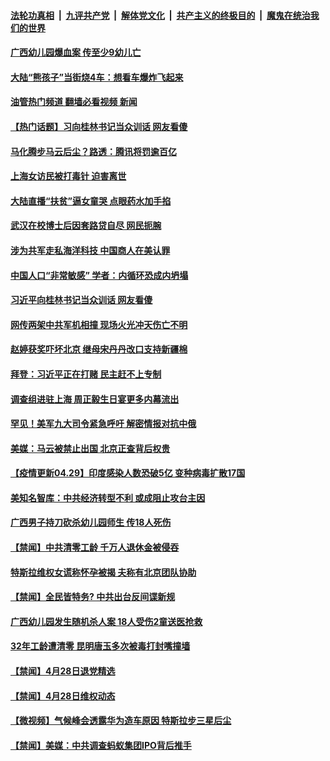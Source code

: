 ####  [法轮功真相](../../../../basic/blob/master/README.md?t=04291832) &nbsp;|&nbsp; [九评共产党](../../../../9ping.md/blob/master/README.md?t=04291832) &nbsp;|&nbsp; [解体党文化](../../../../jtdwh.md/blob/master/README.md?t=04291832)  &nbsp;|&nbsp; [共产主义的终极目的](../../../../gczydzjmd.md/blob/master/README.md?t=04291832) &nbsp;|&nbsp; [魔鬼在统治我们的世界](../../../../mgztzwmdsj.md/blob/master/README.md?t=04291832) 

#### [广西幼儿园爆血案 传至少9幼儿亡](../pages/prog204/a103106928.md?t=04291832) 

#### [大陆“熊孩子”当街烧4车：想看车爆炸飞起来](../pages/prog204/a103106925.md?t=04291832) 

#### [油管热门频道 翻墙必看视频 新闻](http://95.179.203.213:81/youtube.html)

#### [【热门话题】习向桂林书记当众训话 网友看傻](../pages/prog204/a103106903.md?t=04291832) 

#### [马化腾步马云后尘？路透：腾讯将罚逾百亿](../pages/prog204/a103106904.md?t=04291832) 

#### [上海女访民被打毒针 迫害离世](../pages/prog204/a103106884.md?t=04291832) 

#### [大陆直播“扶贫”逼女童哭 点眼药水加手掐](../pages/prog204/a103106840.md?t=04291832) 

#### [武汉在校博士后因套路贷自尽 网民扼腕](../pages/prog204/a103106698.md?t=04291832) 

#### [涉为共军走私海洋科技 中国商人在美认罪](../pages/prog204/a103106729.md?t=04291832) 

#### [中国人口“非常敏感” 学者：内循环恐成内坍塌](../pages/prog204/a103106751.md?t=04291832) 

#### [习近平向桂林书记当众训话 网友看傻](../pages/prog204/a103106743.md?t=04291832) 

#### [网传两架中共军机相撞 现场火光冲天伤亡不明](../pages/prog204/a103106722.md?t=04291832) 

#### [赵婷获奖吓坏北京 继母宋丹丹改口支持新疆棉](../pages/prog204/a103106710.md?t=04291832) 

#### [拜登：习近平正在打赌 民主赶不上专制](../pages/prog204/a103106669.md?t=04291832) 

#### [调查组进驻上海 周正毅生日宴更多内幕流出](../pages/prog204/a103106639.md?t=04291832) 

#### [罕见！美军九大司令紧急呼吁 解密情报对抗中俄](../pages/prog204/a103106638.md?t=04291832) 


#### [美媒：马云被禁止出国 北京正查背后权贵](../pages/prog204/a103106179.md?t=04291832) 

#### [【疫情更新04.29】印度感染人数恐破5亿 变种病毒扩散17国](../pages/prog204/a103093288.md?t=04291832) 

#### [美知名智库：中共经济转型不利 或成阻止攻台主因](../pages/prog204/a103106481.md?t=04291832) 

#### [广西男子持刀砍杀幼儿园师生 传18人死伤](../pages/prog204/a103106488.md?t=04291832) 

#### [【禁闻】中共清零工龄 千万人退休金被侵吞](../pages/prog204/a103106227.md?t=04291832) 

#### [特斯拉维权女谎称怀孕被揭 夫称有北京团队协助](../pages/prog204/a103106421.md?t=04291832) 


#### [【禁闻】全民皆特务? 中共出台反间谍新规](../pages/prog204/a103106346.md?t=04291832) 

#### [广西幼儿园发生随机杀人案 18人受伤2童送医抢救](../pages/prog204/a103106297.md?t=04291832) 

#### [32年工龄遭清零 昆明唐玉多次被毒打封嘴撞墙](../pages/prog204/a103106013.md?t=04291832) 

#### [【禁闻】4月28日退党精选](../pages/prog204/a103106284.md?t=04291832) 

#### [【禁闻】4月28日维权动态](../pages/prog204/a103106279.md?t=04291832) 

#### [【微视频】气候峰会透露华为造车原因 特斯拉步三星后尘](../pages/prog204/a103106266.md?t=04291832) 

#### [【禁闻】美媒：中共调查蚂蚁集团IPO背后推手](../pages/prog204/a103106263.md?t=04291832) 

<img src='http://gfw-breaker.win/goodnews/indexes/prog204.md' width='0px' height='0px'/>
